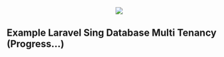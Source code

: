 <p align="center"><img src="https://laravel.com/assets/img/components/logo-laravel.svg"></p>

## Example Laravel Sing Database Multi Tenancy (Progress...)